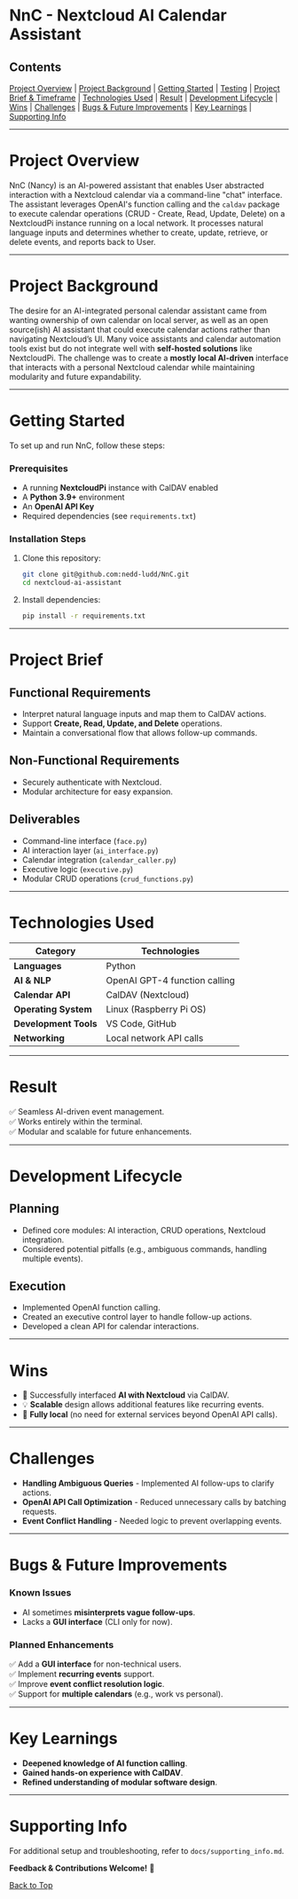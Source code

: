 # NnC - Nextcloud AI Calendar Assistant

## Contents

[Project Overview](#project-overview) |
[Project Background](#project-background) |
[Getting Started](#getting-started) |
[Testing](#testing) |
[Project Brief & Timeframe](#project-brief) |
[Technologies Used](#technologies-used) |
[Result](#result) |
[Development Lifecycle](#development-lifecycle) |
[Wins](#wins) |
[Challenges](#challenges) |
[Bugs & Future Improvements](#bugs-and-future-improvements) |
[Key Learnings](#key-learnings) |
[Supporting Info](#supporting-info)

---

# Project Overview

NnC (Nancy) is an AI-powered assistant that enables User abstracted interaction with a Nextcloud calendar via a command-line "chat" interface. The assistant leverages OpenAI's function calling and the `caldav` package to execute calendar operations (CRUD - Create, Read, Update, Delete) on a NextcloudPi instance running on a local network. It processes natural language inputs and determines whether to create, update, retrieve, or delete events, and reports back to User.

---

# Project Background

The desire for an AI-integrated personal calendar assistant came from wanting ownership of own calendar on local server, as well as an open source(ish) AI assistant that could execute calendar actions rather than navigating Nextcloud’s UI. Many voice assistants and calendar automation tools exist but do not integrate well with **self-hosted solutions** like NextcloudPi. The challenge was to create a **mostly local AI-driven** interface that interacts with a personal Nextcloud calendar while maintaining modularity and future expandability.

---

# Getting Started

To set up and run NnC, follow these steps:

### **Prerequisites**
- A running **NextcloudPi** instance with CalDAV enabled
- A **Python 3.9+** environment
- An **OpenAI API Key**
- Required dependencies (see `requirements.txt`)

### **Installation Steps**
1. Clone this repository:
   ```sh
   git clone git@github.com:nedd-ludd/NnC.git
   cd nextcloud-ai-assistant
   ```
2. Install dependencies:
   ```sh
   pip install -r requirements.txt
   ```
<!-- 3. Set up environment variables (create a `.env` file):
   ```ini
   OPENAI_API_KEY=your-api-key-here
   NEXTCLOUD_URL=http://192.168.1.100/remote.php/dav
   NEXTCLOUD_USER=your-username
   NEXTCLOUD_PASS=your-password
   ```
4. Run the assistant:
   ```sh
   python src/face.py
   ``` -->

---

<!-- # Testing

To test functionalities, use the CLI:

### **Example Commands**
```sh
python src/face.py "Add Noisily Festival to my calendar from July 11th to July 14th in the UK."
```
```sh
python src/face.py "What events do I have this Friday?"
```
```sh
python src/face.py "Cancel my meeting on Wednesday."
```
Check logs in `logs/` for debugging information.

--- -->

# Project Brief

## **Functional Requirements**
- Interpret natural language inputs and map them to CalDAV actions.
- Support **Create, Read, Update, and Delete** operations.
- Maintain a conversational flow that allows follow-up commands.

## **Non-Functional Requirements**
- Securely authenticate with Nextcloud.
- Modular architecture for easy expansion.

## **Deliverables**
- Command-line interface (`face.py`)
- AI interaction layer (`ai_interface.py`)
- Calendar integration (`calendar_caller.py`)
- Executive logic (`executive.py`)
- Modular CRUD operations (`crud_functions.py`)

---

# Technologies Used

| Category | Technologies |
|----------|-------------|
| **Languages** | Python |
| **AI & NLP** | OpenAI GPT-4 function calling |
| **Calendar API** | CalDAV (Nextcloud) |
| **Operating System** | Linux (Raspberry Pi OS) |
| **Development Tools** | VS Code, GitHub |
| **Networking** | Local network API calls |

---

# Result

✅ Seamless AI-driven event management.  
✅ Works entirely within the terminal.  
✅ Modular and scalable for future enhancements.  

---

# Development Lifecycle

## **Planning**
- Defined core modules: AI interaction, CRUD operations, Nextcloud integration.
- Considered potential pitfalls (e.g., ambiguous commands, handling multiple events).

## **Execution**
- Implemented OpenAI function calling.
- Created an executive control layer to handle follow-up actions.
- Developed a clean API for calendar interactions.

---

# Wins

- 🎯 Successfully interfaced **AI with Nextcloud** via CalDAV.
- 💡 **Scalable** design allows additional features like recurring events.
- 🚀 **Fully local** (no need for external services beyond OpenAI API calls).

---

# Challenges

- **Handling Ambiguous Queries** - Implemented AI follow-ups to clarify actions.
- **OpenAI API Call Optimization** - Reduced unnecessary calls by batching requests.
- **Event Conflict Handling** - Needed logic to prevent overlapping events.

---

# Bugs & Future Improvements

### **Known Issues**
- AI sometimes **misinterprets vague follow-ups**.
- Lacks a **GUI interface** (CLI only for now).

### **Planned Enhancements**
✅ Add a **GUI interface** for non-technical users.  
✅ Implement **recurring events** support.  
✅ Improve **event conflict resolution logic**.  
✅ Support for **multiple calendars** (e.g., work vs personal).  

---

# Key Learnings

- **Deepened knowledge of AI function calling**.
- **Gained hands-on experience with CalDAV**.
- **Refined understanding of modular software design**.

---

# Supporting Info

For additional setup and troubleshooting, refer to `docs/supporting_info.md`.

**Feedback & Contributions Welcome!** 🚀

[Back to Top](#project-overview)

